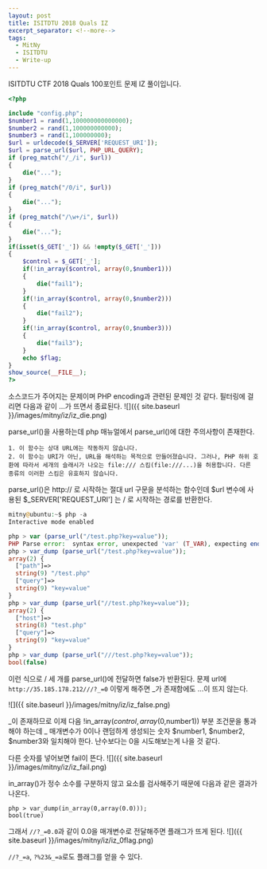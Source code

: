 ```yaml
---
layout: post
title: ISITDTU 2018 Quals IZ
excerpt_separator: <!--more-->
tags:
  - MitNy
  - ISITDTU
  - Write-up
---
```


ISITDTU CTF 2018 Quals 100포인트 문제 IZ 풀이입니다.
<!--more-->

```php
<?php 

include "config.php"; 
$number1 = rand(1,100000000000000); 
$number2 = rand(1,100000000000); 
$number3 = rand(1,100000000); 
$url = urldecode($_SERVER['REQUEST_URI']); 
$url = parse_url($url, PHP_URL_QUERY); 
if (preg_match("/_/i", $url))  
{ 
    die("..."); 
} 
if (preg_match("/0/i", $url))  
{ 
    die("..."); 
} 
if (preg_match("/\w+/i", $url))  
{ 
    die("..."); 
}     
if(isset($_GET['_']) && !empty($_GET['_'])) 
{ 
    $control = $_GET['_'];         
    if(!in_array($control, array(0,$number1))) 
    { 
        die("fail1"); 
    } 
    if(!in_array($control, array(0,$number2))) 
    { 
        die("fail2"); 
    } 
    if(!in_array($control, array(0,$number3))) 
    { 
        die("fail3"); 
    } 
    echo $flag; 
} 
show_source(__FILE__); 
?>
```

소스코드가 주어지는 문제이며 PHP encoding과 관련된 문제인 것 같다.
필터링에 걸리면 다음과 같이 ...가 뜨면서 종료된다.
![]({{ site.baseurl }}/images/mitny/iz/iz_die.png)

parse_url()을 사용하는데 php 매뉴얼에서 parse_url()에 대한 주의사항이 존재한다.
```
1. 이 함수는 상대 URL에는 작동하지 않습니다.
2. 이 함수는 URI가 아닌, URL을 해석하는 목적으로 만들어졌습니다. 그러나, PHP 하위 호환에 따라서 세개의 슬래시가 나오는 file:/// 스킴(file:///...)을 허용합니다. 다른 종류의 이러한 스킴은 유효하지 않습니다.
```

parse_url()은 http:// 로 시작하는 절대 url 구문을 분석하는 함수인데
$url 변수에 사용된 $_SERVER['REQUEST_URI'] 는 / 로 시작하는 경로를 반환한다.
 
```php
mitny@ubuntu:~$ php -a
Interactive mode enabled

php > var (parse_url("/test.php?key=value"));
PHP Parse error:  syntax error, unexpected 'var' (T_VAR), expecting end of file in php shell code on line 1
php > var_dump (parse_url("/test.php?key=value"));
array(2) {
  ["path"]=>
  string(9) "/test.php"
  ["query"]=>
  string(9) "key=value"
}
php > var_dump (parse_url("//test.php?key=value"));
array(2) {
  ["host"]=>
  string(8) "test.php"
  ["query"]=>
  string(9) "key=value"
}
php > var_dump (parse_url("///test.php?key=value"));
bool(false)
```

이런 식으로 / 세 개를 parse_url()에 전달하면 false가 반환된다.
문제 url에 `http://35.185.178.212///?_=0` 이렇게 해주면 _가 존재함에도 ...이 뜨지 않는다.

![]({{ site.baseurl }}/images/mitny/iz/iz_false.png)

_이 존재하므로 이제 다음 !in_array($control, array(0,$number1)) 부분 조건문을 통과해야 하는데
_ 매개변수가 0이나 랜덤하게 생성되는 숫자 $number1, $number2, $number3와 일치해야 한다. 
난수보다는 0을 시도해보는게 나을 것 같다.

다른 숫자를 넣어보면 fail이 뜬다.
![]({{ site.baseurl }}/images/mitny/iz/iz_fail.png)

in_array()가 정수 소수를 구분하지 않고 요소를 검사해주기 때문에 다음과 같은 결과가 나온다.
```
php > var_dump(in_array(0,array(0.0)));
bool(true)
```
그래서
`//?_=0.0`과 같이 0.0을 매개변수로 전달해주면 플래그가 뜨게 된다.
![]({{ site.baseurl }}/images/mitny/iz/iz_0flag.png)

`//?_=a`, `?%23&_=a`로도 플래그를 얻을 수 있다.

